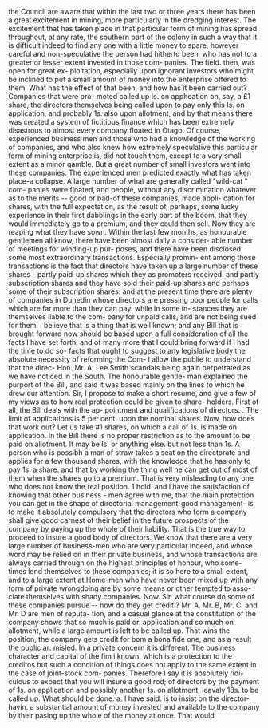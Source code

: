 the Council are aware that within the last two or three years there has been a great excitement in mining, more particularly in the dredging interest. The excitement that has taken place in that particular form of mining has spread throughout, at any rate, the southern part of the colony in such a way that it is difficult indeed to find any one with a little money to spare, however careful and non-speculative the person had hitherto been, who has not to a greater or lesser extent invested in those com- panies. The field. then, was open for great ex- ploitation, especially upon ignorant investors who might be inclined to put a small amount of money into the enterprise offered to them. What has the effect of that been, and how has it been carried out? Companies that were pro- moted called up Is. on appheation on, say, a £1 share, the directors themselves being called upon to pay only this Is. on application, and probably 1s. also upon allotment, and by that means there was created a system of fictitious finance which has been extremely disastrous to almost every company floated in Otago. Of course, experienced business men and those who had a knowledge of the working of companies, and who also knew how extremely speculative this particular form of mining enterprise is, did not touch them, except to a very small extent as a minor gamble. But a great number of small investors went into these companies. The experienced men predicted exactly what has taken place-a collapse. A large number of what are generally called "wild-cat " com- panies were floated, and people, without any discrimination whatever as to the merits -- good or bad-of these companies, made appli- cation for shares, with the full expectation, as the result of, perhaps, some lucky experience in their first dabblings in the early part of the boom, that they would immediately go to a premium, and they could then sell. Now they are reaping what they have sown. Within the last few months, as honourable gentlemen all know, there have been almost daily a consider- able number of meetings for winding-up pur- poses, and there have been disclosed some most extraordinary transactions. Especially promin- ent among those transactions is the fact that directors have taken up a large number of these shares - partly paid-up shares which they as promoters received. and partly subscription shares and they have sold their paid-up shares and perhaps some of their subscription shares. and at the present time there are plenty of companies in Dunedin whose directors are pressing poor people for calls which are far more than they can pay. while in some in- stances they are themselves liable to the com- pany for unpaid calls, and are not being sued for them. I believe that is a thing that is well known; and any Bill that is brought forward now should be based upon a full consideration of all the facts I have set forth, and of many more that I could bring forward if I had the time to do so- facts that ought to suggest to any legislative body the absolute necessity of reforming the Com- I allow the publie to understand that the direc- Hon. Mr. A. Lee Smith scandals being again perpetrated as we have noticed in the South. The honourable gentle- man explained the purport of the Bill, and said it was based mainly on the lines to which he drew our attention. Sir, I propose to make a short resume, and give a few of my views as to how real protection could be given to share- holders. First of all, the Bill deals with the ap- pointment and qualifications of directors. . The limit of applications is 5 per cent. upon the nominal shares. Now, how does that work out? Let us take #1 shares, on which a call of 1s. is made on application. In the Bill there is no proper restriction as to the amount to be paid on allotment. It may be Is. or anything else. but not less than 1s. A person who is possibh a man of straw takes a seat on the directorate and applies for a few thousand shares, with the knowledge that he has only to pay 1s. a share. and that by working the thing well he can get out of most of them when the shares go to a premium. That is very misleading to any one who does not know the real position. 1 hold. and I have the satisfaction of knowing that other business - men agree with me, that the main protection you can get in the shape of directorial management-good management- is to make it absolutely compulsory that the directors who form a company shall give good carnest of their belief in the future prospects of the company by paying up the whole of their liability. That is the true way to proceed to insure a good body of directors. We know that there are a very large number of business-men who are very particular indeed, and whose word may be relied on in their private business, and whose transactions are always carried through on the highest principles of honour, who some- times lend themselves to these companies; it is so here to a small extent, and to a large extent at Home-men who have never been mixed up with any form of private wrongdoing are by some means or other tempted to asso- ciate themselves with shady companies. Now. Sir, what course do some of these companies pursue -- how do they get credit ? Mr. A. Mr. B, Mr. C. and Mr. D are men of reputa- tion, and a casual glance at the constitution of the company shows that so much is paid or. application and so much on allotment, while a large amount is left to be called up. That wins the position, the company gets credit for bom a bona fide one, and as a result the public ar: misled. In a private concern it is different. The business character and capital of the fim i known, which is a protection to the creditos but such a condition of things does not apply to the same extent in the case of joint-stock com- panies. Therefore I say it is absolutely ridi- culous to expect that you will insure a good rod; of directors by the payment of 1s. on application and possibly another 1s. on allotment, leavaly 18s. to be called up. What should be done. a. I have said. is to insist on the director- havin. a substantial amount of money invested and available to the company by their pasing up the whole of the money at once. That would 